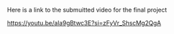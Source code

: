 Here is a link to the submuitted video for the final project

https://youtu.be/aIa9gBtwc3E?si=zFyVr_ShscMg2QgA